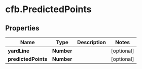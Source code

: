 # cfb.PredictedPoints

## Properties
Name | Type | Description | Notes
------------ | ------------- | ------------- | -------------
**yardLine** | **Number** |  | [optional] 
**predictedPoints** | **Number** |  | [optional] 


